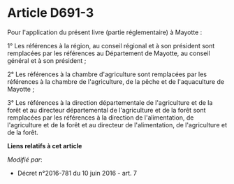 # Article D691-3

Pour l'application du présent livre (partie réglementaire) à Mayotte :

1° Les références à la région, au conseil régional et à son président sont remplacées par les références au Département de
Mayotte, au conseil général et à son président ;

2° Les références à la chambre d'agriculture sont remplacées par les références à la chambre de l'agriculture, de la pêche et
de l'aquaculture de Mayotte ;

3° Les références à la direction départementale de l'agriculture et de la forêt et au directeur départemental de
l'agriculture et de la forêt sont remplacées par les références à la direction de l'alimentation, de l'agriculture et de la
forêt et au directeur de l'alimentation, de l'agriculture et de la forêt.

**Liens relatifs à cet article**

_Modifié par_:

  - Décret n°2016-781 du 10 juin 2016 - art. 7
